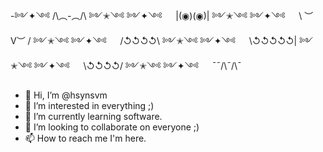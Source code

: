 -༻✦༺        /\︵-︵/\    ༻✭༺
 ༻✦༺ 　     |(◉)(◉)|    ༻✭༺
 ༻✦༺ 　     \ ︶V︶ /    ༻✭༺
 ༻✦༺ 　     /↺↺↺↺\     ༻✭༺
 ༻✦༺ 　    \↺↺↺↺↺|    ༻✭༺
 ༻✦༺ 　     \↺↺↺↺/     ༻✭༺
 ༻✦༺ 　     ¯¯/\¯/\¯
- 👋 Hi, I’m @hsynsvm
- 👀 I’m interested in everything ;)
- 🌱 I’m currently learning software.
- 💞️ I’m looking to collaborate on everyone ;)
- 📫 How to reach me I'm here.


